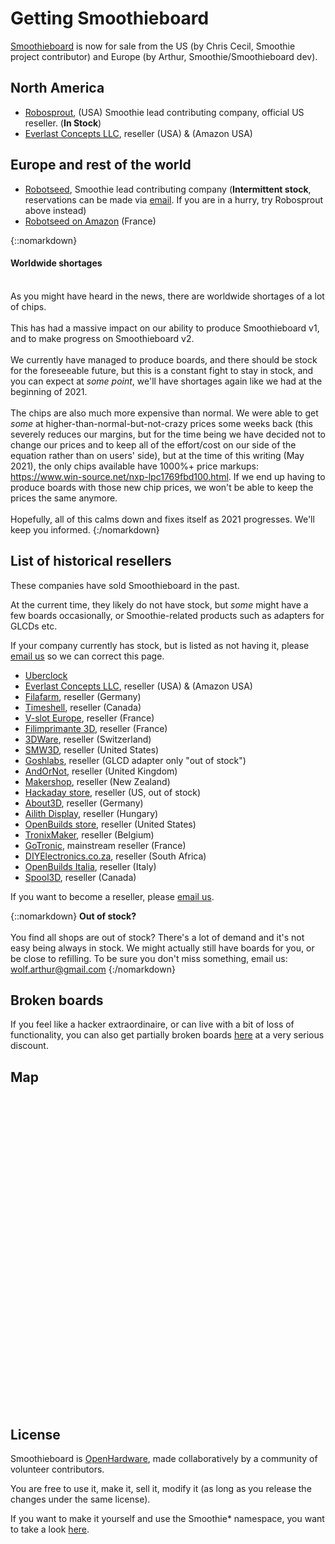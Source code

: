 
# Getting Smoothieboard

[Smoothieboard](http://smoothieware.org/smoothieboard) is now for sale from the US (by Chris Cecil, Smoothie project contributor) and Europe (by Arthur, Smoothie/Smoothieboard dev).

## North America

- [Robosprout](https://www.robosprout.com/product-category/smoothieboards), (USA) Smoothie lead contributing company, official US reseller. (**In Stock**)
- [Everlast Concepts LLC](https://www.amazon.com/dp/B0786SVQ9Z?ref=myi_title_dp), reseller (USA) & (Amazon USA)

## Europe and rest of the world

- [Robotseed](http://robotseed.com/index.php?id_lang=2), Smoothie lead contributing company (**Intermittent stock**, reservations can be made via [email](mailto:wolf.arthur@gmail.com). If you are in a hurry, try Robosprout above instead)
- [Robotseed on Amazon](https://www.amazon.fr/Smoothieboard-5XC-SmoothieBoard-SB-1-0/dp/B00TIYS7S6/ref=sr_1_1?ie=UTF8&qid=1480984970&sr=8-1&keywords=smoothieboard) (France)

{::nomarkdown}
<sl-alert variant="warning" open>
  <sl-icon slot="icon" name="exclamation-triangle"></sl-icon>
  <h4>Worldwide shortages</h4>
  <br>
  As you might have heard in the news, there are worldwide shortages of a lot of chips.
  <br><br>
  This has had a massive impact on our ability to produce Smoothieboard v1, and to make progress on Smoothieboard v2.
  <br><br>
  We currently have managed to produce boards, and there should be stock for the foreseeable future, but this is a constant fight to stay in stock, and you can expect at <em>some point</em>, we'll have shortages again like we had at the beginning of 2021.
  <br><br>
  The chips are also much more expensive than normal. We were able to get <em>some</em> at higher-than-normal-but-not-crazy prices some weeks back (this severely reduces our margins, but for the time being we have decided not to change our prices and to keep all of the effort/cost on our side of the equation rather than on users' side), but at the time of this writing (May 2021), the only chips available have 1000%+ price markups: <a href="https://www.win-source.net/nxp-lpc1769fbd100.html">https://www.win-source.net/nxp-lpc1769fbd100.html</a>. If we end up having to produce boards with those new chip prices, we won't be able to keep the prices the same anymore.
  <br><br>
  Hopefully, all of this calms down and fixes itself as 2021 progresses. We'll keep you informed.
</sl-alert>
{:/nomarkdown}

## List of historical resellers

These companies have sold Smoothieboard in the past.

At the current time, they likely do not have stock, but *some* might have a few boards occasionally, or Smoothie-related products such as adapters for GLCDs etc.

If your company currently has stock, but is listed as not having it, please [email us](mailto:wolf.arthur@gmail.com) so we can correct this page.

- [Uberclock](http://shop.uberclock.com/collections/smoothie)
- [Everlast Concepts LLC](https://www.amazon.com/dp/B0786SVQ9Z?ref=myi_title_dp), reseller (USA) & (Amazon USA)
- [Filafarm](http://www.filafarm.de/collections/elektronik/products/smoothieboard), reseller (Germany)
- [Timeshell](https://store.timeshell.ca/index.php?route=product/search&search=smoothieboard), reseller (Canada)
- [V-slot Europe](http://www.vslot-europe.com/home/102-smoothieboard-4xc.html), reseller (France)
- [Filimprimante 3D](https://www.filimprimante3d.fr/698-smoothieboard-carte-mere-imprimante-3d.html?bPost=true), reseller (France)
- [3DWare](https://www.3dware.ch/5XC-Smoothieboard-v1.1-En.htm), reseller (Switzerland)
- [SMW3D](https://www.smw3d.com/smoothieboard/), reseller (United States)
- [Goshlabs](http://www.goshlabs.com/store/p2/Smoothieboard_GLCD_Adapter_%28not_populated%29.html), reseller (GLCD adapter only "out of stock")
- [AndOrNot](http://www.andornot.co.uk/product/smoothie-board-5xc/), reseller (United Kingdom)
- [Makershop](http://www.makershop.co.nz/index.php?route=product/product&product_id=342), reseller (New Zealand)
- [Hackaday store](http://store.hackaday.com/search?q=smoothie), reseller (US, out of stock)
- [About3D](https://www.about3d.de/shop/index.php?page=categorie&cat=40), reseller (Germany)
- [Ailith Display](http://ailith-display.shop/), reseller (Hungary)
- [OpenBuilds store](http://openbuildspartstore.com/smoothieboard-5xc-v1-1/#PhotoSwipe1487368594387), reseller (United States)
- [TronixMaker](https://tronixmaker.com/en/accueil/294-5xc-smoothieboard-v11.html), reseller (Belgium)
- [GoTronic](https://www.gotronic.fr/cat-cartes-cnc-1614.htm), mainstream reseller (France)
- [DIYElectronics.co.za](http://www.diyelectronics.co.za/store/search?controller=search&orderby=position&orderway=desc&search_query=Smoothieboard+&submit_search=), reseller (South Africa)
- [OpenBuilds Italia](http://www.openbuildsitalia.com/categoria-prodotto/elettronica/smoothieboard/), reseller (Italy)
- [Spool3D](https://spool3d.ca/brands/Smoothieware.html), reseller (Canada)

If you want to become a reseller, please [email us](mailto:wolf.arthur@gmail.com).

{::nomarkdown}
<sl-alert variant="warning" open>
  <sl-icon slot="icon" name="exclamation-triangle"></sl-icon>
  <strong>Out of stock?</strong>
  <br><br>
  You find all shops are out of stock? There's a lot of demand and it's not easy being always in stock. We might actually still have boards for you, or be close to refilling. To be sure you don't miss something, email us: <a href="mailto:wolf.arthur@gmail.com">wolf.arthur@gmail.com</a>
</sl-alert>
{:/nomarkdown}

## Broken boards

If you feel like a hacker extraordinaire, or can live with a bit of loss of functionality, you can also get partially broken boards [here](https://www.google.com/url?q=https://www.ebay.fr/itm/142933845406&sa=D&source=hangouts&ust=1537661637156000&usg=AFQjCNEqrNzH7Dl5bpKcPrc2p-jO6E5_xw) at a very serious discount.

## Map

<div id="map_canvas" style="width:100%; height:500px"></div>

## License

Smoothieboard is [OpenHardware](http://en.wikipedia.org/wiki/Open-source_hardware), made collaboratively by a community of volunteer contributors.

You are free to use it, make it, sell it, modify it (as long as you release the changes under the same license).

If you want to make it yourself and use the Smoothie* namespace, you want to take a look [here](http://smoothieware.org/policy).
